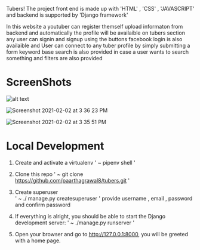 Tubers!
The project front end is made up with 'HTML' , 'CSS' , 'JAVASCRIPT' and backend is supported by 'Django framework' 

In this website a youtuber can register themself upload informaton from backend and automatically the profile will be availaible on tubers section 
any user can signin and signup using the buttons facebook login is also availaible and User can connect to any tuber profile by simply submitting a form
keyword base search is also provided in case a user wants to search something and filters are also provided


# ScreenShots
![alt text ](https://user-images.githubusercontent.com/68472314/106584462-38dfda80-656c-11eb-8fac-cfc249fd17d2.png)

![Screenshot 2021-02-02 at 3 36 23 PM](https://user-images.githubusercontent.com/68472314/106584650-72b0e100-656c-11eb-9fc4-a17a2f6b8b88.png)

![Screenshot 2021-02-02 at 3 35 51 PM](https://user-images.githubusercontent.com/68472314/106584668-76446800-656c-11eb-9df3-aaa68957e2b2.png)



# Local Development

1. Create and activate a virtualenv
 ' ~ pipenv shell '

2. Clone this repo
 ' ~  git clone https://github.com/paarthagrawal8/tubers.git '

3. Create superuser  
 ' ~  ./ manage.py createsuperuser '
provide username , email , password and confirm password

4. If everything is alright, you should be able to start the Django development server: 
 ' ~  ./manage.py runserver '

5. Open your browser and go to http://127.0.0.1:8000, you will be greeted with a home page.
